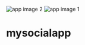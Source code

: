 ![app image 2](https://user-images.githubusercontent.com/84802049/120782493-aebe7780-c547-11eb-87b4-eddd76d713d5.jpg)
![app image 1](https://user-images.githubusercontent.com/84802049/120782519-b5e58580-c547-11eb-811f-67610c9073d0.jpg)
# mysocialapp
